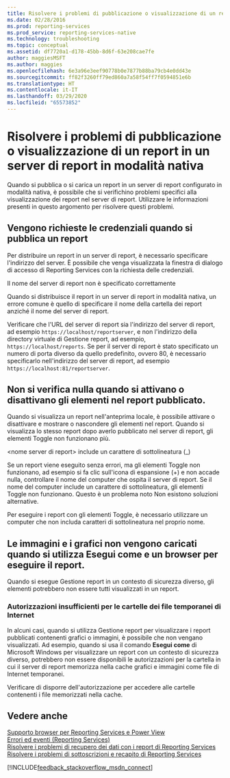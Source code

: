 ```yaml
---
title: Risolvere i problemi di pubblicazione o visualizzazione di un report in un server di report in modalità nativa | Microsoft Docs
ms.date: 02/28/2016
ms.prod: reporting-services
ms.prod_service: reporting-services-native
ms.technology: troubleshooting
ms.topic: conceptual
ms.assetid: df7720a1-d178-45bb-8d6f-63e208cae7fe
author: maggiesMSFT
ms.author: maggies
ms.openlocfilehash: 6e3a96e3eef90778b0e7877b88ba79cb4e0dd43e
ms.sourcegitcommit: ff82f3260ff79ed860a7a58f54ff7f0594851e6b
ms.translationtype: HT
ms.contentlocale: it-IT
ms.lasthandoff: 03/29/2020
ms.locfileid: "65573852"
---
```

# <a name="troubleshoot-publishing-or-viewing-a-report-on-a-native-mode-report-server"></a>Risolvere i problemi di pubblicazione o visualizzazione di un report in un server di report in modalità nativa
  
  
  
Quando si pubblica o si carica un report in un server di report configurato in modalità nativa, è possibile che si verifichino problemi specifici alla visualizzazione dei report nel server di report. Utilizzare le informazioni presenti in questo argomento per risolvere questi problemi.   
  
## <a name="why-am-i-being-prompted-for-credentials-when-i-publish-a-report"></a>Vengono richieste le credenziali quando si pubblica un report  
Per distribuire un report in un server di report, è necessario specificare l'indirizzo del server. È possibile che venga visualizzata la finestra di dialogo di accesso di Reporting Services con la richiesta delle credenziali.   
  
Il nome del server di report non è specificato correttamente  
  
  
Quando si distribuisce il report in un server di report in modalità nativa, un errore comune è quello di specificare il nome della cartella dei report anziché il nome del server di report.   
  
Verificare che l'URL del server di report sia l'indirizzo del server di report, ad esempio `https://localhost/reportserver`, e non l'indirizzo della directory virtuale di Gestione report, ad esempio, `https://localhost/reports`. Se per il server di report è stato specificato un numero di porta diverso da quello predefinito, ovvero 80, è necessario specificarlo nell'indirizzo del server di report, ad esempio `https://localhost:81/reportserver`.   
  
 ## <a name="nothing-happens-when-i-toggle-items-in-my-published-report"></a>Non si verifica nulla quando si attivano o disattivano gli elementi nel report pubblicato.  
  Quando si visualizza un report nell'anteprima locale, è possibile attivare o disattivare e mostrare o nascondere gli elementi nel report. Quando si visualizza lo stesso report dopo averlo pubblicato nel server di report, gli elementi Toggle non funzionano più.   
  
\<nome server di report> include un carattere di sottolineatura (_)  
  
Se un report viene eseguito senza errori, ma gli elementi Toggle non funzionano, ad esempio si fa clic sull'icona di espansione (+) e non accade nulla, controllare il nome del computer che ospita il server di report. Se il nome del computer include un carattere di sottolineatura, gli elementi Toggle non funzionano. Questo è un problema noto Non esistono soluzioni alternative.   
  
Per eseguire i report con gli elementi Toggle, è necessario utilizzare un computer che non includa caratteri di sottolineatura nel proprio nome.  
  
## <a name="images-and-charts-do-not-load-when-i-use-run-as-and-a-browser-to-run-my-report"></a>Le immagini e i grafici non vengono caricati quando si utilizza Esegui come e un browser per eseguire il report.  
Quando si esegue Gestione report in un contesto di sicurezza diverso, gli elementi potrebbero non essere tutti visualizzati in un report.   
  
### <a name="insufficient-permissions-on-internet-temporary-file-folders"></a>Autorizzazioni insufficienti per le cartelle dei file temporanei di Internet  
  
In alcuni casi, quando si utilizza Gestione report per visualizzare i report pubblicati contenenti grafici o immagini, è possibile che non vengano visualizzati. Ad esempio, quando si usa il comando **Esegui come** di Microsoft Windows per visualizzare un report con un contesto di sicurezza diverso, potrebbero non essere disponibili le autorizzazioni per la cartella in cui il server di report memorizza nella cache grafici e immagini come file di Internet temporanei.   
  
Verificare di disporre dell'autorizzazione per accedere alle cartelle contenenti i file memorizzati nella cache.   
    
## <a name="see-also"></a>Vedere anche  
[Supporto browser per Reporting Services e Power View](../../reporting-services/browser-support-for-reporting-services-and-power-view.md)  
[Errori ed eventi (Reporting Services)](../../reporting-services/troubleshooting/errors-and-events-reference-reporting-services.md)  
[Risolvere i problemi di recupero dei dati con i report di Reporting Services](../../reporting-services/troubleshooting/troubleshoot-data-retrieval-issues-with-reporting-services-reports.md)  
[Risolvere i problemi di sottoscrizioni e recapito di Reporting Services](../../reporting-services/troubleshooting/troubleshoot-reporting-services-subscriptions-and-delivery.md)  
  
  

[!INCLUDE[feedback_stackoverflow_msdn_connect](../../includes/feedback-stackoverflow-msdn-connect-md.md)]

